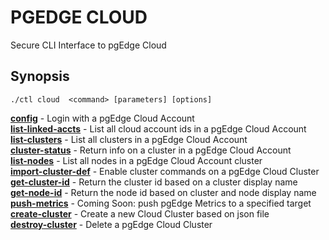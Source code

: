 # PGEDGE CLOUD
Secure CLI Interface to pgEdge Cloud

## Synopsis
    ./ctl cloud  <command> [parameters] [options]   

[**config**](help/cloud-config.md)                         - Login with a pgEdge Cloud Account<br>
[**list-linked-accts**](help/cloud-list-linked-accts.md)   - List all cloud account ids in a pgEdge Cloud Account<br>
[**list-clusters**](help/cloud-list-clusters.md)           - List all clusters in a pgEdge Cloud Account<br>
[**cluster-status**](help/cloud-cluster-status.md)         - Return info on a cluster in a pgEdge Cloud Account<br>
[**list-nodes**](help/cloud-list-nodes.md)                 - List all nodes in a pgEdge Cloud Account cluster<br>
[**import-cluster-def**](help/cloud-import-cluster-def.md) - Enable cluster commands on a pgEdge Cloud Cluster<br>
[**get-cluster-id**](help/cloud-get-cluster-id.md)         - Return the cluster id based on a cluster display name<br>
[**get-node-id**](help/cloud-get-node-id.md)               - Return the node id based on cluster and node display name<br>
[**push-metrics**](help/cloud-push-metrics.md)             - Coming Soon: push pgEdge Metrics to a specified target<br>
[**create-cluster**](help/cloud-create-cluster.md)         - Create a new Cloud Cluster based on json file<br>
[**destroy-cluster**](help/cloud-destroy-cluster.md)       - Delete a pgEdge Cloud Cluster<br>

